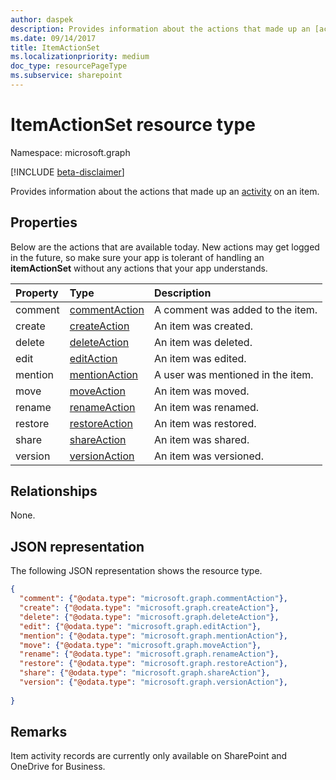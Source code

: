 ```yaml
---
author: daspek
description: Provides information about the actions that made up an [activity][itemActivity] on an item.
ms.date: 09/14/2017
title: ItemActionSet
ms.localizationpriority: medium
doc_type: resourcePageType
ms.subservice: sharepoint
---
```


# ItemActionSet resource type

Namespace: microsoft.graph

[!INCLUDE [beta-disclaimer](../../includes/beta-disclaimer.md)]

Provides information about the actions that made up an [activity][itemActivity] on an item.

[itemActivity]: itemactivity.md

## Properties

Below are the actions that are available today.
New actions may get logged in the future, so make sure your app is tolerant of handling an **itemActionSet** without any actions that your app understands.

| Property | Type              | Description                       |
| :------- | :---------------- | :-------------------------------- |
| comment  | [commentAction][] | A comment was added to the item.  |
| create   | [createAction][]  | An item was created.              |
| delete   | [deleteAction][]  | An item was deleted.              |
| edit     | [editAction][]    | An item was edited.               |
| mention  | [mentionAction][] | A user was mentioned in the item. |
| move     | [moveAction][]    | An item was moved.                |
| rename   | [renameAction][]  | An item was renamed.              |
| restore  | [restoreAction][] | An item was restored.             |
| share    | [shareAction][]   | An item was shared.               |
| version  | [versionAction][] | An item was versioned.            |

[commentAction]: commentaction.md
[createAction]: createaction.md
[deleteAction]: deleteaction.md
[editAction]: editaction.md
[mentionAction]: mentionaction.md
[moveAction]: moveaction.md
[renameAction]: renameaction.md
[restoreAction]: restoreaction.md
[shareAction]: shareaction.md
[versionAction]: versionaction.md

## Relationships
None.

## JSON representation

The following JSON representation shows the resource type.

<!-- {
  "blockType": "resource",
  "optionalProperties": [ ],
  "keyProperty": "id",
  "@type": "microsoft.graph.itemActionSet",
  "@type.aka": "oneDrive.action"
}-->

```json
{
  "comment": {"@odata.type": "microsoft.graph.commentAction"},
  "create": {"@odata.type": "microsoft.graph.createAction"},
  "delete": {"@odata.type": "microsoft.graph.deleteAction"},
  "edit": {"@odata.type": "microsoft.graph.editAction"},
  "mention": {"@odata.type": "microsoft.graph.mentionAction"},
  "move": {"@odata.type": "microsoft.graph.moveAction"},
  "rename": {"@odata.type": "microsoft.graph.renameAction"},
  "restore": {"@odata.type": "microsoft.graph.restoreAction"},
  "share": {"@odata.type": "microsoft.graph.shareAction"},
  "version": {"@odata.type": "microsoft.graph.versionAction"},
  
}
```

## Remarks

Item activity records are currently only available on SharePoint and OneDrive for Business.

<!--
{
  "type": "#page.annotation",
  "description": "The ItemActionSet object provides information about the actions that took place as part of an activity on an item.",
  "keywords": "activities,activity,action",
  "section": "documentation",
  "tocPath": "Resources/ItemActionSet",
  "suppressions": []
}
-->
